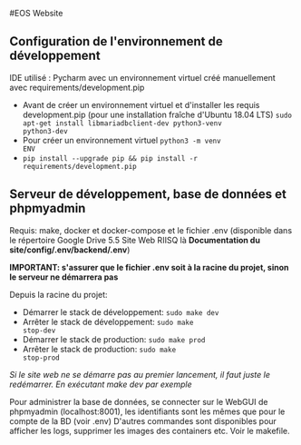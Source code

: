 #EOS Website

## Configuration de l'environnement de développement
IDE utilisé : Pycharm avec un environnement virtuel créé manuellement avec requirements/development.pip

- Avant de créer un environnement virtuel et d'installer les requis development.pip (pour une installation fraîche d'Ubuntu 18.04 LTS)
<code>sudo apt-get install libmariadbclient-dev python3-venv python3-dev</code>
- Pour créer un environnement virtuel <code>python3 -m venv ENV</code>
- <code>pip install --upgrade pip && pip install -r requirements/development.pip</code>


## Serveur de développement, base de données et phpmyadmin
Requis: make, docker et docker-compose et le fichier .env (disponible dans le répertoire Google Drive 5.5 Site Web RIISQ là **Documentation du site/config/.env/backend/.env**) 

**IMPORTANT: s'assurer que le fichier .env soit à la racine du projet, sinon le serveur ne démarrera pas**

Depuis la racine du projet:
- Démarrer le stack de développement:  <code>sudo make dev</code>
- Arrêter le stack de développement: <code>sudo make stop-dev</code>
- Démarrer le stack de production:  <code>sudo make prod</code>
- Arrêter le stack de production: <code>sudo make stop-prod</code>

*Si le site web ne se démarre pas au premier lancement, il faut juste le redémarrer. En exécutant make dev par exemple*

Pour administrer la base de données, se connecter sur le WebGUI de phpmyadmin (localhost:8001), les identifiants sont 
les mêmes que pour le compte de la BD (voir .env)
D'autres commandes sont disponibles pour afficher les logs, supprimer les images des containers etc. Voir le makefile.

